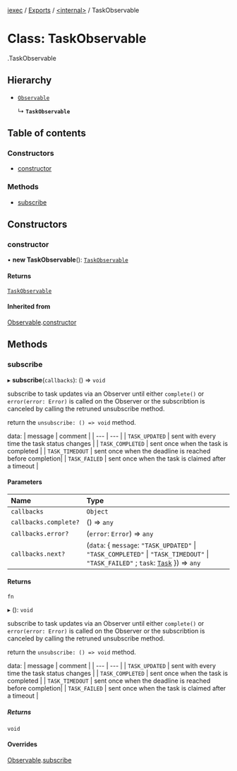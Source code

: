 [iexec](../README.md) / [Exports](../modules.md) / [<internal\>](../modules/internal_.md) / TaskObservable

# Class: TaskObservable

[<internal>](../modules/internal_.md).TaskObservable

## Hierarchy

- [`Observable`](Observable.md)

  ↳ **`TaskObservable`**

## Table of contents

### Constructors

- [constructor](internal_.TaskObservable.md#constructor)

### Methods

- [subscribe](internal_.TaskObservable.md#subscribe)

## Constructors

### constructor

• **new TaskObservable**(): [`TaskObservable`](internal_.TaskObservable.md)

#### Returns

[`TaskObservable`](internal_.TaskObservable.md)

#### Inherited from

[Observable](Observable.md).[constructor](Observable.md#constructor)

## Methods

### subscribe

▸ **subscribe**(`callbacks`): () => `void`

subscribe to task updates via an Observer until either `complete()` or `error(error: Error)` is called on the Observer or the subscribtion is canceled by calling the retruned unsubscribe method.

return the `unsubscribe: () => void` method.

data:
| message | comment |
| --- | --- |
| `TASK_UPDATED` | sent with every time the task status changes |
| `TASK_COMPLETED` | sent once when the task is completed |
| `TASK_TIMEDOUT` | sent once when the deadline is reached before completion|
| `TASK_FAILED` | sent once when the task is claimed after a timeout |

#### Parameters

| Name                  | Type                                                                                                                                                                 |
| :-------------------- | :------------------------------------------------------------------------------------------------------------------------------------------------------------------- |
| `callbacks`           | `Object`                                                                                                                                                             |
| `callbacks.complete?` | () => `any`                                                                                                                                                          |
| `callbacks.error?`    | (`error`: `Error`) => `any`                                                                                                                                          |
| `callbacks.next?`     | (`data`: { `message`: `"TASK_UPDATED"` \| `"TASK_COMPLETED"` \| `"TASK_TIMEDOUT"` \| `"TASK_FAILED"` ; `task`: [`Task`](../interfaces/internal_.Task.md) }) => `any` |

#### Returns

`fn`

▸ (): `void`

subscribe to task updates via an Observer until either `complete()` or `error(error: Error)` is called on the Observer or the subscribtion is canceled by calling the retruned unsubscribe method.

return the `unsubscribe: () => void` method.

data:
| message | comment |
| --- | --- |
| `TASK_UPDATED` | sent with every time the task status changes |
| `TASK_COMPLETED` | sent once when the task is completed |
| `TASK_TIMEDOUT` | sent once when the deadline is reached before completion|
| `TASK_FAILED` | sent once when the task is claimed after a timeout |

##### Returns

`void`

#### Overrides

[Observable](Observable.md).[subscribe](Observable.md#subscribe)
